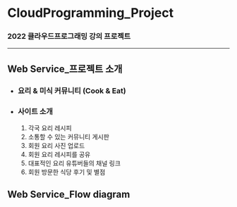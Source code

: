# CloudProgramming_Project

### 2022 클라우드프로그래밍 강의 프로젝트

---

## Web Service_프로젝트 소개

* ### 요리 & 미식 커뮤니티 (Cook & Eat)  
  
* ### 사이트 소개   

  1. 각국 요리 레시피
  2. 소통할 수 있는 커뮤니티 게시판
  3. 회원 요리 사진 업로드
  4. 회원 요리 레시피를 공유
  5. 대표적인 요리 유튜버들의 채널 링크
  6. 회원 방문한 식당 후기 및 별점
  
  

## Web Service_Flow diagram

